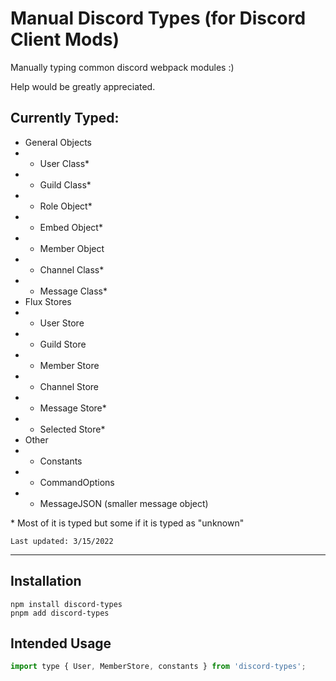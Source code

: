 # Manual Discord Types (for Discord Client Mods)

Manually typing common discord webpack modules :)

Help would be greatly appreciated.

## Currently Typed:
- General Objects
- - User Class*
- - Guild Class*
- - Role Object*
- - Embed Object*
- - Member Object
- - Channel Class*
- - Message Class*
- Flux Stores
- - User Store
- - Guild Store
- - Member Store
- - Channel Store
- - Message Store*
- - Selected Store*
- Other
- - Constants
- - CommandOptions
- - MessageJSON (smaller message object)

\* Most of it is typed but some if it is typed as "unknown"

`Last updated: 3/15/2022`

---

## Installation
```
npm install discord-types
pnpm add discord-types
```

## Intended Usage
```js
import type { User, MemberStore, constants } from 'discord-types';
```